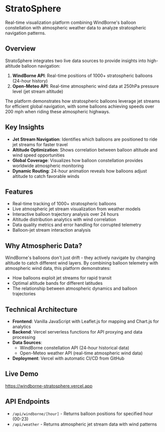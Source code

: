 # StratoSphere

Real-time visualization platform combining WindBorne's balloon constellation with atmospheric weather data to analyze stratospheric navigation patterns.

## Overview

StratoSphere integrates two live data sources to provide insights into high-altitude balloon navigation:

1. **WindBorne API**: Real-time positions of 1000+ stratospheric balloons (24-hour history)
2. **Open-Meteo API**: Real-time atmospheric wind data at 250hPa pressure level (jet stream altitude)

The platform demonstrates how stratospheric balloons leverage jet streams for efficient global navigation, with some balloons achieving speeds over 200 mph when riding these atmospheric highways.

## Key Insights

- **Jet Stream Navigation**: Identifies which balloons are positioned to ride jet streams for faster travel
- **Altitude Optimization**: Shows correlation between balloon altitude and wind speed opportunities
- **Global Coverage**: Visualizes how balloon constellation provides worldwide atmospheric monitoring
- **Dynamic Routing**: 24-hour animation reveals how balloons adjust altitude to catch favorable winds

## Features

- Real-time tracking of 1000+ stratospheric balloons
- Live atmospheric jet stream visualization from weather models
- Interactive balloon trajectory analysis over 24 hours
- Altitude distribution analytics with wind correlation
- Data quality metrics and error handling for corrupted telemetry
- Balloon-jet stream interaction analysis

## Why Atmospheric Data?

WindBorne's balloons don't just drift - they actively navigate by changing altitude to catch different wind layers. By combining balloon telemetry with atmospheric wind data, this platform demonstrates:

- How balloons exploit jet streams for rapid transit
- Optimal altitude bands for different latitudes
- The relationship between atmospheric dynamics and balloon trajectories

## Technical Architecture

- **Frontend**: Vanilla JavaScript with Leaflet.js for mapping and Chart.js for analytics
- **Backend**: Vercel serverless functions for API proxying and data processing
- **Data Sources**: 
  - WindBorne constellation API (24-hour historical data)
  - Open-Meteo weather API (real-time atmospheric wind data)
- **Deployment**: Vercel with automatic CI/CD from GitHub

## Live Demo

https://windborne-stratosphere.vercel.app

## API Endpoints

- `/api/windborne/[hour]` - Returns balloon positions for specified hour (00-23)
- `/api/weather` - Returns atmospheric jet stream data with wind patterns
